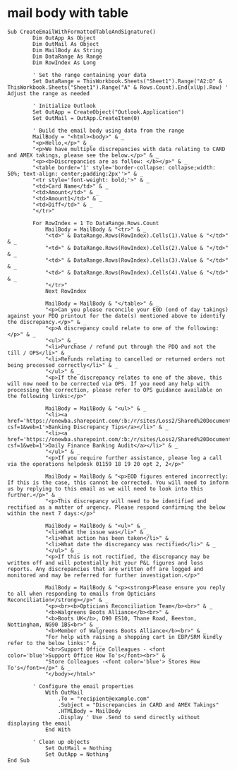 # mail body with table
  	Sub CreateEmailWithFormattedTableAndSignature()
        	Dim OutApp As Object
        	Dim OutMail As Object
        	Dim MailBody As String
        	Dim DataRange As Range
        	Dim RowIndex As Long
        	
        	' Set the range containing your data
        	Set DataRange = ThisWorkbook.Sheets("Sheet1").Range("A2:D" & ThisWorkbook.Sheets("Sheet1").Range("A" & Rows.Count).End(xlUp).Row) ' Adjust the range as needed
        	
        	' Initialize Outlook
        	Set OutApp = CreateObject("Outlook.Application")
        	Set OutMail = OutApp.CreateItem(0)
        	
        	' Build the email body using data from the range
        	MailBody = "<html><body>" & _
        	"<p>Hello,</p>" & _
        	"<p>We have multiple discrepancies with data relating to CARD and AMEX takings, please see the below.</p>" & _
        	"<p><b>Discrepancies are as follow: </b></p>" & _
        	"<table border='1' style='border-collapse: collapse;width: 50%; text-align: center;padding:2px''>" & _
        	"<tr style='font-weight: bold;'>" & _
        	"<td>Card Name</td>" & _
        	"<td>Amount</td>" & _
        	"<td>Amount1</td>" & _
        	"<td>Diff</td>" & _
        	"</tr>"
        	
        	For RowIndex = 1 To DataRange.Rows.Count
        		MailBody = MailBody & "<tr>" & _
        		"<td>" & DataRange.Rows(RowIndex).Cells(1).Value & "</td>" & _
        		"<td>" & DataRange.Rows(RowIndex).Cells(2).Value & "</td>" & _
        		"<td>" & DataRange.Rows(RowIndex).Cells(3).Value & "</td>" & _
        		"<td>" & DataRange.Rows(RowIndex).Cells(4).Value & "</td>" & _
        		"</tr>"
        		Next RowIndex
        		
        		MailBody = MailBody & "</table>" & _
        		"<p>Can you please reconcile your EOD (end of day takings) against your PDQ printout for the date(s) mentioned above to identify the discrepancy.</p>" & _
        		"<p>A discrepancy could relate to one of the following:</p>" & _
        		"<ul>" & _
        		"<li>Purchase / refund put through the PDQ and not the till / OPS</li>" & _
        		"<li>Refunds relating to cancelled or returned orders not being processed correctly</li>" & _
        		"</ul>" & _
        		"<p>If the discrepancy relates to one of the above, this will now need to be corrected via OPS. If you need any help with processing the correction, please refer to OPS guidance available on the following links:</p>"
        		
        		MailBody = MailBody & "<ul>" & _
        		"<li><a href='https://onewba.sharepoint.com/:b:/r/sites/Loss2/Shared%20Documents/Banking%20%26%20Discounts/Banking%20Discrepancy%20Tips.pdf?csf=1&web=1'>Banking Discrepancy Tips</a></li>" & _
        		"<li><a href='https://onewba.sharepoint.com/:b:/r/sites/Loss2/Shared%20Documents/Banking%20%26%20Discounts/Daily%20Finance%20Banking%20Audit.pdf?csf=1&web=1'>Daily Finance Banking Audit</a></li>" & _
        		"</ul>" & _
        		"<p>If you require further assistance, please log a call via the operations helpdesk 01159 18 19 20 opt 2, 2</p>"
        		
        		MailBody = MailBody & "<p>EOD figures entered incorrectly: If this is the case, this cannot be corrected. You will need to inform us by replying to this email as we will need to look into this further.</p>" & _
        		"<p>This discrepancy will need to be identified and rectified as a matter of urgency. Please respond confirming the below within the next 7 days:</p>"
        		
        		MailBody = MailBody & "<ul>" & _
        		"<li>What the issue was</li>" & _
        		"<li>What action has been taken</li>" & _
        		"<li>What date the discrepancy was rectified</li>" & _
        		"</ul>" & _
        		"<p>If this is not rectified, the discrepancy may be written off and will potentially hit your P&L figures and loss reports. Any discrepancies that are written off are logged and monitored and may be referred for further investigation.</p>"
        		
        		MailBody = MailBody & "<p><strong>Please ensure you reply to all when responding to emails from Opticians Reconciliation</strong></p>" & _
        		"<p><br><b>Opticians Reconciliation Team</b><br>" & _
        		"<b>Walgreens Boots Alliance</b><br>" & _
        		"<b>Boots UK</b>, D90 ES10, Thane Road, Beeston, Nottingham, NG90 1BS<br>" & _
        		"<b>Member of Walgreens Boots Alliance</b><br>" & _
        		"For help with raising a shopping cart in EBP/SRM kindly refer to the below links:" & _
        		"<br>Support Office Colleagues - <font color='blue'>Support Office How To's</font><br>" & _
        		"Store Colleagues -<font color='blue'> Stores How To's</font></p>" & _
        		"</body></html>"
        		
        	' Configure the email properties
        		With OutMail
        			.To = "recipient@example.com"
        			.Subject = "Discrepancies in CARD and AMEX Takings"
        			.HTMLBody = MailBody
        			.Display ' Use .Send to send directly without displaying the email
        		End With
        		
        	' Clean up objects
        		Set OutMail = Nothing
        		Set OutApp = Nothing
	End Sub
	
